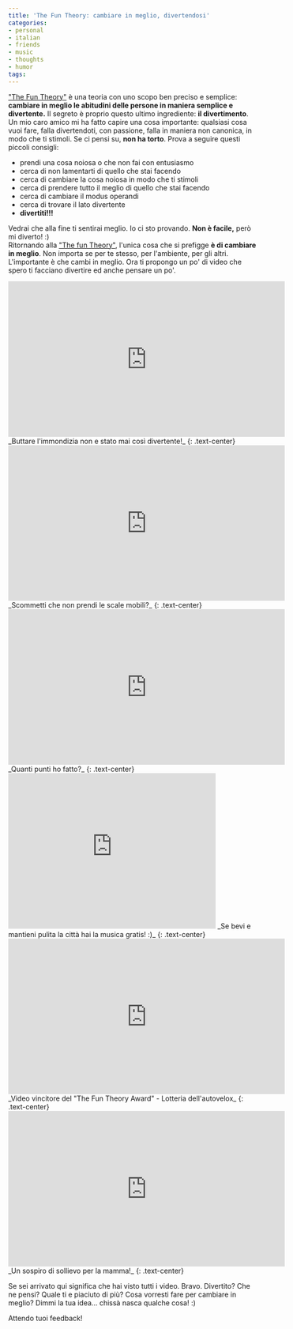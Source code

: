 ```yaml
---
title: 'The Fun Theory: cambiare in meglio, divertendosi'
categories:
- personal
- italian
- friends
- music
- thoughts
- humor
tags:
---
```

["The Fun Theory"](http://www.thefuntheory.com/) è una teoria con uno scopo
ben preciso e semplice: **cambiare in meglio le abitudini delle persone in
maniera semplice e divertente.** Il segreto è proprio questo ultimo
ingrediente: **il divertimento**. Un mio caro amico mi ha fatto capire una
cosa importante: qualsiasi cosa vuoi fare, falla divertendoti, con passione,
falla in maniera non canonica, in modo che ti stimoli. Se ci pensi su, **non
ha torto**. Prova a seguire questi piccoli consigli:

  * prendi una cosa noiosa o che non fai con entusiasmo
  * cerca di non lamentarti di quello che stai facendo
  * cerca di cambiare la cosa noiosa in modo che ti stimoli
  * cerca di prendere tutto il meglio di quello che stai facendo
  * cerca di cambiare il modus operandi
  * cerca di trovare il lato divertente
  * **divertiti!!!**

Vedrai che alla fine ti sentirai meglio. Io ci sto provando. **Non è facile,**
però mi diverto! :)  
Ritornando alla ["The fun Theory"](http://www.thefuntheory.com/), l'unica cosa
che si prefigge **è di cambiare in meglio**. Non importa se per te stesso, per
l'ambiente, per gli altri. L'importante è che cambi in meglio. Ora ti propongo
un po' di video che spero ti facciano divertire ed anche pensare un po'.

<iframe width="560" height="315" src="https://www.youtube.com/embed/cbEKAwCoCKw" frameborder="0" allowfullscreen></iframe>
_Buttare l'immondizia non e stato mai così divertente!_
{: .text-center}

<iframe width="560" height="315" src="https://www.youtube.com/embed/2lXh2n0aPyw" frameborder="0" allowfullscreen></iframe>  
_Scommetti che non prendi le scale mobili?_
{: .text-center}

<iframe width="560" height="315" src="https://www.youtube.com/embed/zSiHjMU-MUo" frameborder="0" allowfullscreen></iframe>
_Quanti punti ho fatto?_
{: .text-center}
  
<iframe width="420" height="315" src="https://www.youtube.com/embed/tRfUcPyjzuI" frameborder="0" allowfullscreen></iframe>
_Se bevi e mantieni pulita la città hai la musica gratis! :)_
{: .text-center}
  
<iframe width="560" height="315" src="https://www.youtube.com/embed/KcaKocRXCB4" frameborder="0" allowfullscreen></iframe>
_Video vincitore del "The Fun Theory Award" - Lotteria dell'autovelox_
{: .text-center}
  
<iframe width="560" height="315" src="https://www.youtube.com/embed/vWG6IWgX0Q8" frameborder="0" allowfullscreen></iframe>
_Un sospiro di sollievo per la mamma!_
{: .text-center}

Se sei arrivato qui significa che hai visto tutti i video. Bravo. Divertito?
Che ne pensi? Quale ti e piaciuto di più? Cosa vorresti fare per cambiare in
meglio? Dimmi la tua idea... chissà nasca qualche cosa! :)

Attendo tuoi feedback!

